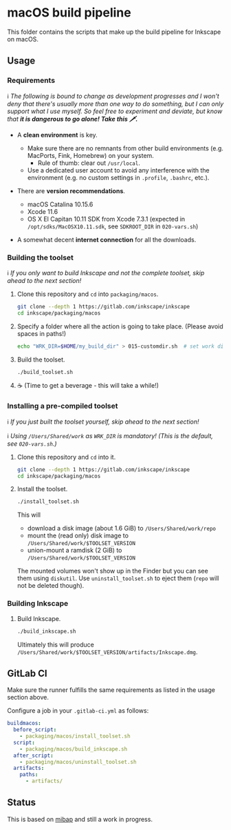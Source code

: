 # macOS build pipeline

This folder contains the scripts that make up the build pipeline for Inkscape on macOS.

## Usage

### Requirements

ℹ️ _The following is bound to change as development progresses and I won't deny that there's usually more than one way to do something, but I can only support what I use myself. So feel free to experiment and deviate, but know that __it is dangerous to go alone! Take this 🗡️.___

- A __clean environment__ is key.
  - Make sure there are no remnants from other build environments (e.g. MacPorts, Fink, Homebrew) on your system.
    - Rule of thumb: clear out `/usr/local`.
  - Use a dedicated user account to avoid any interference with the environment (e.g. no custom settings in `.profile`, `.bashrc`, etc.).

- There are __version recommendations__.
  - macOS Catalina 10.15.6
  - Xcode 11.6
  - OS X El Capitan 10.11 SDK from Xcode 7.3.1 (expected in `/opt/sdks/MacOSX10.11.sdk`, see `SDKROOT_DIR` in `020-vars.sh`)

- A somewhat decent __internet connection__ for all the downloads.

### Building the toolset

ℹ️ _If you only want to build Inkscape and not the complete toolset, skip ahead to the next section!_

1. Clone this repository and `cd` into `packaging/macos`.

   ```bash
   git clone --depth 1 https://gitlab.com/inkscape/inkscape
   cd inkscape/packaging/macos
   ```

2. Specify a folder where all the action is going to take place. (Please avoid spaces in paths!)

   ```bash
   echo "WRK_DIR=$HOME/my_build_dir" > 015-customdir.sh  # set work directory
   ```

3. Build the toolset.

   ```bash
   ./build_toolset.sh
   ```

4. ☕ (Time to get a beverage - this will take a while!)

### Installing a pre-compiled toolset

ℹ️ _If you just built the toolset yourself, skip ahead to the next section!_

ℹ️ _Using `/Users/Shared/work` as `WRK_DIR` is mandatory! (This is the default, see `020-vars.sh`.)_

1. Clone this repository and `cd` into it.

   ```bash
   git clone --depth 1 https://gitlab.com/inkscape/inkscape
   cd inkscape/packaging/macos
   ```

2. Install the toolset.

   ```bash
   ./install_toolset.sh
   ```

   This will

   - download a disk image (about 1.6 GiB) to `/Users/Shared/work/repo`
   - mount the (read only) disk image to `/Users/Shared/work/$TOOLSET_VERSION`
   - union-mount a ramdisk (2 GiB) to `/Users/Shared/work/$TOOLSET_VERSION`

   The mounted volumes won't show up in the Finder but you can see them using `diskutil`. Use `uninstall_toolset.sh` to eject them (`repo` will not be deleted though).

### Building Inkscape

1. Build Inkscape.

   ```bash
   ./build_inkscape.sh
   ```

   Ultimately this will produce `/Users/Shared/work/$TOOLSET_VERSION/artifacts/Inkscape.dmg`.

## GitLab CI

Make sure the runner fulfills the same requirements as listed in the usage section above.

Configure a job in your `.gitlab-ci.yml` as follows:

```yaml
buildmacos:
  before_script:
    - packaging/macos/install_toolset.sh
  script:
    - packaging/macos/build_inkscape.sh
  after_script:
    - packaging/macos/uninstall_toolset.sh
  artifacts:
    paths:
      - artifacts/
```

## Status

This is based on [mibap](https://github.com/dehesselle/mibap) and still a work in progress.
